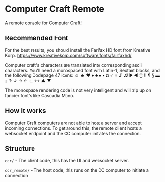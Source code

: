 # Computer Craft Remote
A remote console for Computer Craft!

## Recommended Font
For the best results, you should install the Farifax HD font from Kreative Korp.
https://www.kreativekorp.com/software/fonts/fairfaxhd/

Computer craft's characters are translated into corresponding ascii characters.
You'll need a monospaced font with Latin-1, Sextant blocks, and the following Codepage 47 icons:
☺ ☻ ♥ ♦ ♣ ♠ • ◘ ♂ ♀ ♪ ♫ ► ◄ ↕ ‼ ¶ § ▬ ↨ ↑ ↓ → ← ∟ ↔ ▲ ▼

The monospace rendering code is not very intelligent and will trip up on fancier font's like Cascadia Mono.

## How it works
Computer Craft computers are not able to host a server and accept incoming connections.
To get around this, the remote client hosts a websocket endpoint and the CC computer initiates the connection.

## Structure

`ccr/` - The client code, this has the UI and websocket server.

`ccr_remote/` - The host code, this runs on the CC computer to initiate a connection